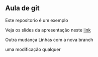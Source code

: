 ## Aula de git

Este repositorio é um exemplo

<!-- CLI - Command line interface -->

Veja os slides da apresentação neste [link](https://hackmd.io/4rsOfucqTH2INdJrfnusMw)

Outra mudança
Linhas com a nova branch

uma modificação qualquer
